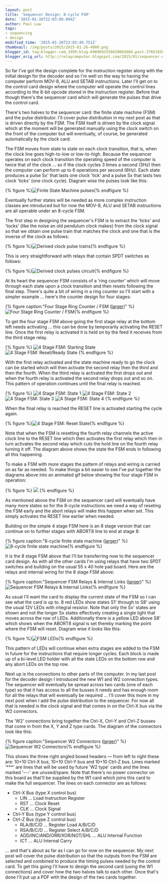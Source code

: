 ```yaml
---
layout: post
title: 'Sequencer Design: 8-cycle FSM'
date: '2015-01-26T22:03:00.004Z'
author: Paul Law
tags:
- sequencing
- design
modified_time: '2015-01-26T22:03:49.751Z'
thumbnail: /img/posts/2015/2015-01-26-4000.png
blogger_id: tag:blogger.com,1999:blog-6989692556630001604.post-2766185666697386020
blogger_orig_url: http://relaycomputer.blogspot.com/2015/01/sequencer-design-8-cycle-fsm.html
---
```


So far I've got the design complete for the instruction register along 
with the initial design for the decoder and so I'm well on the way to having 
the computer perform MOV-8, ALU and SETAB instructions. Later I'll get on to 
the control card design where the computer will operate the control lines 
according to the 8-bit opcode stored in the instruction register. Before that 
though there's the sequencer card which will generate the pulses that drive 
the control card.

There's two halves to the sequencer card: the 
finite state machine (FSM) and the pulse distributor. I'll cover pulse 
distribution in my next post as that is driven directly by the FSM. The FSM 
itself is driven by the clock signal which at the moment will be generated 
manually using the clock switch on the front of the computer but will 
eventually, of course, be generated automatically by the clock card.

The FSM moves from state to state on each clock transition, that is, when 
the clock line goes high-to-low or low-to-high. Because the sequencer operates 
on each clock transition the operating speed of the computer is twice that of 
the clock ... so if the clock cycles 3 times a second (3Hz) then the computer 
can perform up to 6 operations per second (6Hz). Each state produces a pulse 
Sx' that lasts one clock 'tick' and a pulse Sx that lasts two clock 'ticks' 
(one clock cycle). Diagram wise the pulses look like this:

{% figure %}![Finite State Machine pulses](/assets/img/posts/2015/2015-01-26-0000.png){% endfigure %}

Eventually 
further states will be needed as more complex instruction classes are 
introduced but for now the MOV-8, ALU and SETAB instructions are all operable 
under an 8-cycle FSM.

The first step in designing the sequencer's 
FSM is to extract the 'ticks' and 'tocks' (like the noise an old pendulum 
clock makes) from the clock signal so that we obtain one pulse train that 
matches the clock and one that is the inverse of the clock as follows:

{% figure %}![Derived clock pulse trains](/assets/img/posts/2015/2015-01-26-0001.png){% endfigure %}

This is very 
straightforward with relays that contain SPDT switches as follows:

{% figure %}![Derived clock pulses circuit](/assets/img/posts/2015/2015-01-26-0002.gif){% endfigure %}

At its 
heart the sequencer FSM consists of a 'ring counter' which will move through 
each state upon a clock transition and then resets following the final step. 
There's quite a bit of wiring in a ring counter so I'll start with a simpler 
example ... here's the counter design for four stages:

{% figure caption:"Four Stage Ring Counter / FSM ([larger](/assets/img/posts/2015/2015-01-26-1000.png))" %}![Four Stage Ring Counter / FSM](/assets/img/posts/2015/2015-01-26-0003.png){% endfigure %}

To get the 
four stage FSM above going the first stage relay at the bottom left needs 
activating ... this can be done by temporarily activating the RESET line. Once 
the first relay is activated it is held on by the feed it receives from the 
third stage relay.

{% figure %}
![4 Stage FSM: Starting State](/assets/img/posts/2015/2015-01-26-0004.gif)
![4 Stage FSM: Reset/Ready State](/assets/img/posts/2015/2015-01-26-0005.gif)
{% endfigure %}

With the 
first relay activated and the state machine ready to go the clock can be 
started which will then activate the second relay then the third and then the 
fourth. When the third relay is activated the first drops out and when the 
fourth relay is activated the second relay drops out and so on. This pattern 
of operation continues until the final relay is reached.

{% figure %}
![4 Stage FSM: State 1](/assets/img/posts/2015/2015-01-26-0006.gif)
![4 Stage FSM: State 2](/assets/img/posts/2015/2015-01-26-0007.gif)
![4 Stage FSM: State 3](/assets/img/posts/2015/2015-01-26-0008.gif)
![4 Stage FSM: State 4](/assets/img/posts/2015/2015-01-26-0009.gif)
{% endfigure %}

When the final 
relay is reached the RESET line is activated starting the cycle again.

{% figure %}![4 Stage FSM: Reset State](/assets/img/posts/2015/2015-01-26-0010.gif){% endfigure %}

Note that when 
the FSM is resetting the fourth relay channels the active clock line to the 
RESET line which then activates the first relay which then in turn activates 
the second relay which cuts the hold line on the fourth relay turning it off. 
The diagram above shows the state the FSM ends in following all this 
happening.

To make a FSM with more stages the pattern of relays and 
wiring is carried on as far as needed. To make things a bit easier to see I've 
put together the diagrams above into an animated gif below showing the four 
stage FSM in operation:

{% figure %}
![](/assets/img/posts/2015/2015-01-26-0011.gif)
{% endfigure %}

As mentioned above the FSM on the sequencer card will eventually 
have many more states so for the 8-cycle instructions we need a way of 
reseting the FSM early and the abort relays will make this happen when set. 
This simply activates the RESET line earlier when needed.

Building 
on the simple 4 stage FSM here is an 8 stage version that can continue on to 
further stages with ABORT8 line to end at stage 8:

{% figure caption:"8-cycle finite state machine ([larger](/assets/img/posts/2015/2015-01-26-1001.png))" %}![8-cycle finite state machine](/assets/img/posts/2015/2015-01-26-0012.png){% endfigure %}

It is the 8 stage FSM above 
that I'll be transferring now to the sequencer card design. As with all the 
other cards I'm using relays that have two SPDT switches and building on the 
usual 55 x 40 hole pad board. Here are the relays and internal wiring for the 
8 stage FSM above:

{% figure caption:"Sequencer FSM Relays &amp; Internal Links ([larger](/assets/img/posts/2015/2015-01-26-1002.png))" %}![Sequencer FSM Relays &amp; Internal Links](/assets/img/posts/2015/2015-01-26-0013.png){% endfigure %}

As usual I'll want the card to display the current state of the 
FSM so I can see what the card is up to. 8 red LEDs show states S1' through to 
S8' using the usual 12V LEDs with integral resistor. Note that only the Sx' 
states are shown and not the longer Sx states effectively creating a single 
light that moves across the row of LEDs. Additionally there is a yellow LED 
above S8' which shows when the ABORT8 signal is set thereby marking the point 
where the FSM will reset. Diagram wise it looks like this:

{% figure %}![FSM LEDs](/assets/img/posts/2015/2015-01-26-0014.png){% endfigure %}

This pattern of LEDs will 
continue when extra stages are added to the FSM in future for the instructions 
that require longer cycles. Each block is made up of a bi-level LED holder 
with all the state LEDs on the bottom row and any abort LEDs on the top 
row.

Next up is the connections to other parts of the computer. In 
my last post for the decoder design I introduced the new W1 and W2 connection 
types. The sequencer will eventually be spread across two cards (one of each 
type) so that it has access to all the busses it needs and has enough room for 
all the relays that will eventually be required ... I'll cover this more in my 
next post when I add the pulse distribution to the sequencer. For now all that 
is needed is the clock signal and that comes in on the Ctrl-X bus via the W2 
connectors.

The 'W2' connections bring together the Ctrl-X, Ctrl-Y 
and Ctrl-Z busses that come in from the X, Y and Z type cards. The diagram of 
the connectors look like this:

{% figure caption:"Sequencer W2 Connectors ([larger](/assets/img/posts/2015/2015-01-26-1003.png))" %}![Sequencer W2 Connectors](/assets/img/posts/2015/2015-01-26-0015.png){% endfigure %}

This shows the 
three right angled boxed headers — from left to right these are: 10+10 Ctrl-X 
bus, 10+10 Ctrl-Y bus and 10+10 Ctrl-Z bus. Lines marked '***' are lines that 
will be used by future 'W2 type' cards and the lines marked '---' are 
unused/spare. Note that there's no power connector on this board as that'll be 
supplied by the W1 card which joins this card to make the full sequencer. The 
lines on each connector are as follows:

* Ctrl-X Bus (type X control bus)
  * LIN ... Load Instruction Register
  * RST ... Clock Reset
  * CLK ... Clock Signal
* Ctrl-Y Bus (type Y control bus)
* Ctrl-Z Bus (type Z control bus)
  * RLA/B/C/D ... Register Load A/B/C/D
  * RSA/B/C/D ... Register Select A/B/C/D
  * ADD/INC/AND/ORR/XOR/NOT/SHL ... ALU Internal Function
  * ICT ... ALU Internal Carry

... and that's about 
as far as I can go for now on the sequencer. My next post will cover the pulse 
distribution so that the outputs from the FSM are selected and combined to 
produce the timing pulses needed by the control card. To get this going I'll 
have to design the second card (using the W1 connections) and cover how the 
two halves talk to each other. Once that's done I'll put up a PDF with the 
design of the two cards together. 
